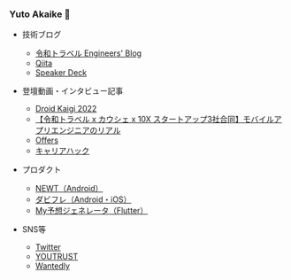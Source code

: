 ### Yuto Akaike 👋

- 技術ブログ
  - [令和トラベル Engineers' Blog](https://engineering.reiwatravel.co.jp/category/android)
  - [Qiita](https://qiita.com/yuto_aka_ike)
  - [Speaker Deck](https://speakerdeck.com/kaiketch/camerax-x-ml-kitde-pasupotoocrji-neng-woshi-zhuang)

- 登壇動画・インタビュー記事
  - [Droid Kaigi 2022](https://www.youtube.com/watch?v=SBu2J8blfac)
  - [【令和トラベル x カウシェ x 10X スタートアップ3社合同】モバイルアプリエンジニアのリアル](https://reiwatravel.connpass.com/event/250930/)
  - [Offers](https://offers.jp/media/interviews/a_2095)
  - [キャリアハック](https://careerhack.en-japan.com/report/detail/770)
 
- プロダクト
  - [NEWT（Android）](https://newt.net/app)
  - [ダビフレ（Android・iOS）](https://www.derby-friends.com/myprediction/)
  - [My予想ジェネレータ（Flutter）](https://www.derby-friends.com/myprediction/)

- SNS等
  - [Twitter](https://twitter.com/kaikecchi)
  - [YOUTRUST](https://youtrust.jp/users/kaikecchi)
  - [Wantedly](https://www.wantedly.com/id/yuto_akaike)

<!--
**Kaiketch/Kaiketch** is a ✨ _special_ ✨ repository because its `README.md` (this file) appears on your GitHub profile.

Here are some ideas to get you started:

- 🔭 I’m currently working on ...
- 🌱 I’m currently learning ...
- 👯 I’m looking to collaborate on ...
- 🤔 I’m looking for help with ...
- 💬 Ask me about ...
- 📫 How to reach me: ...
- 😄 Pronouns: ...
- ⚡ Fun fact: ...
-->
